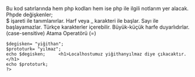 Bu kod satırlarında hem php kodları hem ise php ile ilgili notlarım yer alacak.
Phpde değişkenler;  
  $ işareti ile tanımlanırlar.
  Harf veya _ karakteri ile başlar.
  Sayı ile başlayamazlar.
  Türkçe karakterler içerebilir.
  Büyük-küçük harfe duyarlıdırlar. (case-sensitive)
Atama Operatörü (=)
```<?php 
$degisken= "yiğithan";
$prototurk= "yılmaz";
echo $degisken;     <h1>Localhostumuz yiğithanyılmaz diye çıkacaktır.</h1>
echo $prototurk;
?> 
  
